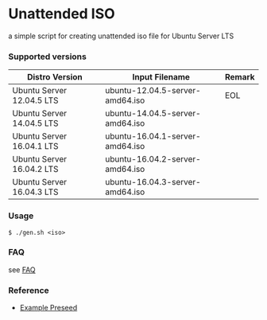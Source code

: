 # Unattended ISO

a simple script for creating unattended iso file for Ubuntu Server LTS


### Supported versions

| Distro Version            | Input Filename                  | Remark   |
|---------------------------|---------------------------------|----------|
| Ubuntu Server 12.04.5 LTS | ubuntu-12.04.5-server-amd64.iso | EOL      |
| Ubuntu Server 14.04.5 LTS | ubuntu-14.04.5-server-amd64.iso |          |
| Ubuntu Server 16.04.1 LTS | ubuntu-16.04.1-server-amd64.iso |          |
| Ubuntu Server 16.04.2 LTS | ubuntu-16.04.2-server-amd64.iso |          |
| Ubuntu Server 16.04.3 LTS | ubuntu-16.04.3-server-amd64.iso |          |

### Usage

    $ ./gen.sh <iso>

 
### FAQ

see [FAQ](FAQ.md)


### Reference

* [Example Preseed](https://help.ubuntu.com/lts/installation-guide/example-preseed.txt)
